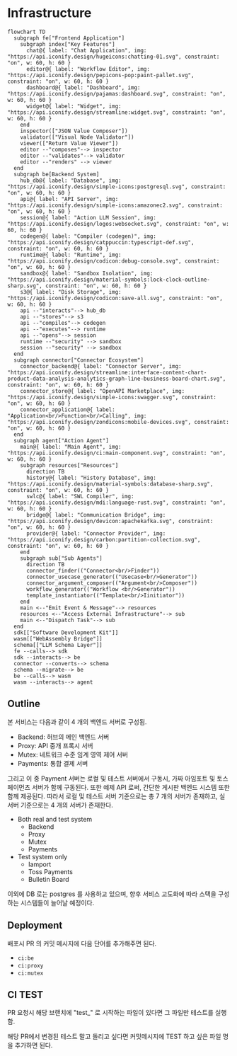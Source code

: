 # Infrastructure
```mermaid
flowchart TD
  subgraph fe["Frontend Application"]
    subgraph index["Key Features"]
      chat@{ label: "Chat Application", img: "https://api.iconify.design/hugeicons:chatting-01.svg", constraint: "on", w: 60, h: 60 }
      editor@{ label: "Workflow Editor", img: "https://api.iconify.design/pepicons-pop:paint-pallet.svg", constraint: "on", w: 60, h: 60 }
      dashboard@{ label: "Dashboard", img: "https://api.iconify.design/pajamas:dashboard.svg", constraint: "on", w: 60, h: 60 }
      widget@{ label: "Widget", img: "https://api.iconify.design/streamline:widget.svg", constraint: "on", w: 60, h: 60 }
    end
    inspector(["JSON Value Composer"])
    validator(["Visual Node Validator"])
    viewer(["Return Value Viewer"])
    editor --"composes"--> inspector
    editor --"validates"--> validator
    editor --"renders" --> viewer
  end
  subgraph be[Backend System]
    hub_db@{ label: "Database", img: "https://api.iconify.design/simple-icons:postgresql.svg", constraint: "on", w: 60, h: 60 }
    api@{ label: "API Server", img: "https://api.iconify.design/simple-icons:amazonec2.svg", constraint: "on", w: 60, h: 60 }
    session@{ label: "Action LLM Session", img: "https://api.iconify.design/logos:websocket.svg", constraint: "on", w: 60, h: 60 }
    codegen@{ label: "Compiler (codegen)", img: "https://api.iconify.design/catppuccin:typescript-def.svg", constraint: "on", w: 60, h: 60 }
    runtime@{ label: "Runtime", img: "https://api.iconify.design/codicon:debug-console.svg", constraint: "on", w: 60, h: 60 }
    sandbox@{ label: "Sandbox Isolation", img: "https://api.iconify.design/material-symbols:lock-clock-outline-sharp.svg", constraint: "on", w: 60, h: 60 }
    s3@{ label: "Disk Storage", img: "https://api.iconify.design/codicon:save-all.svg", constraint: "on", w: 60, h: 60 }
    api --"interacts"--> hub_db
    api --"stores"--> s3
    api --"compiles"--> codegen
    api --"executes"--> runtime
    api --"opens"--> session
    runtime --"security" --> sandbox
    session --"security" --> sandbox
  end
  subgraph connector["Connector Ecosystem"]
    connector_backend@{ label: "Connector Server", img: "https://api.iconify.design/streamline:interface-content-chart-product-data-analysis-analytics-graph-line-business-board-chart.svg", constraint: "on", w: 60, h: 60 }
    connector_store@{ label: "OpenAPI Marketplace", img: "https://api.iconify.design/simple-icons:swagger.svg", constraint: "on", w: 60, h: 60 }
    connector_application@{ label: "Application<br/>Function<br/>Calling", img: "https://api.iconify.design/zondicons:mobile-devices.svg", constraint: "on", w: 60, h: 60 }
  end
  subgraph agent["Action Agent"]
    main@{ label: "Main Agent", img: "https://api.iconify.design/ci:main-component.svg", constraint: "on", w: 60, h: 60 }
    subgraph resources["Resources"]
      direction TB
      history@{ label: "History Database", img: "https://api.iconify.design/material-symbols:database-sharp.svg", constraint: "on", w: 60, h: 60 }
      swlc@{ label: "SWL Compiler", img: "https://api.iconify.design/mdi:language-rust.svg", constraint: "on", w: 60, h: 60 }
      bridge@{ label: "Communication Bridge", img: "https://api.iconify.design/devicon:apachekafka.svg", constraint: "on", w: 60, h: 60 }
      provider@{ label: "Connector Provider", img: "https://api.iconify.design/carbon:partition-collection.svg", constraint: "on", w: 60, h: 60 }
    end
    subgraph sub["Sub Agents"]
      direction TB
      connector_finder(("Connector<br/>Finder"))
      connector_usecase_generator(("Usecase<br/>Generator"))
      connector_argument_composer(("Argument<br/>Composer"))
      workflow_generator(("Workflow <br/>Generator"))
      template_instantiator(("Template<br/>Iinitiator"))
    end
    main <--"Emit Event & Message"--> resources
    resources <--"Access External Infrastructure"--> sub
    main <--"Dispatch Task"--> sub
  end
  sdk[["Software Development Kit"]]
  wasm[["WebAssembly Bridge"]]
  schema[["LLM Schema Layer"]]
  fe --calls--> sdk
  sdk --interacts--> be
  connector --converts--> schema
  schema --migrate--> be
  be --calls--> wasm
  wasm --interacts--> agent
```

## Outline
본 서비스는 다음과 같이 4 개의 백엔드 서버로 구성됨.

  - Backend: 허브의 메인 백엔드 서버
  - Proxy: API 중개 프록시 서버
  - Mutex: 네트워크 수준 임계 영역 제어 서버
  - Payments: 통합 결제 서버

그리고 이 중 Payment 서버는 로컬 및 테스트 서버에서 구동시, 가짜 아임포트 및 토스 페이먼츠 서버가 함께 구동된다. 또한 예제 API 로써, 간단한 게시판 백엔드 시스템 또한 함께 제공된다. 따라서 로컬 및 테스트 서버 기준으로는 총 7 개의 서버가 존재하고, 실서버 기준으로는 4 개의 서버가 존재한다.

  - Both real and test system
    - Backend
    - Proxy
    - Mutex
    - Payments
  - Test system only
    - Iamport
    - Toss Payments
    - Bulletin Board

이외에 DB 로는 postgres 를 사용하고 있으며, 향후 서비스 고도화에 따라 스택을 구성하는 시스템들이 늘어날 예정이다.




## Deployment
배포시 PR 의 커밋 메시지에 다음 단어를 추가해주면 된다.

  - `ci:be`
  - `ci:proxy`
  - `ci:mutex`



## CI TEST
PR 요청시 해당 브랜치에 "test_" 로 시작하는 파일이 있다면 그 파일만 테스트를 실행함.

해당 PR에서 변경된 테스트 말고 돌리고 싶다면 커밋메시지에 TEST 하고 싶은 파일 명을 추가하면 된다.